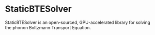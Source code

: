 # StaticBTESolver

StaticBTESolver is an open-sourced, GPU-accelerated library for solving the phonon Boltzmann Transport Equation.


